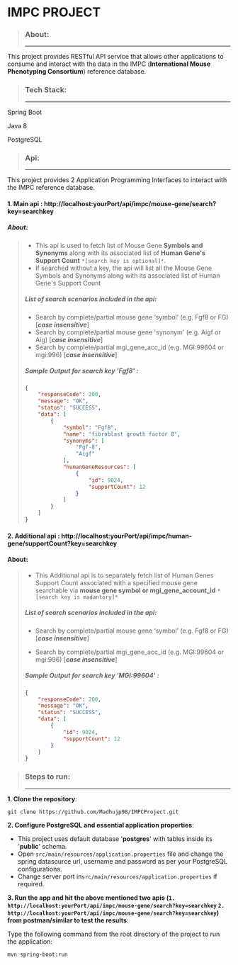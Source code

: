 

# IMPC PROJECT

> ### About:
>
> ----

This project provides RESTful API service that allows other applications to consume and interact with the data in the IMPC (**International Mouse Phenotyping Consortium**) reference database.

> ### Tech Stack:
>
> ----

Spring Boot

Java 8

PostgreSQL

> ### Api:
>
> ---

This project provides 2 Application Programming Interfaces to interact with the IMPC reference database. 

#### 1. Main api : http://localhost:yourPort/api/impc/mouse-gene/search?key=searchkey

##### 	About: 

> - This api is used to fetch list of Mouse Gene **Symbols and Synonyms** along with its associated list of **Human Gene's Support Count** `*[search key is optional]*`.
> - If searched without a key, the api will list all the Mouse Gene Symbols and Synonyms along with its associated list of Human Gene's Support Count
>
> ##### List of search scenarios included in the api:
>
> - Search by complete/partial mouse gene ‘symbol’ (e.g. Fgf8 or FG) [***case insensitive***]
> - Search by complete/partial mouse gene 'synonym' (e.g. Aigf or Aig) [***case insensitive***]
> - Search by complete/partial mgi_gene_acc_id (e.g. MGI:99604 or mgi:996) [***case insensitive***]
>
> ##### Sample Output for search key 'Fgf8' :
>
> ```` json
> {
>     "responseCode": 200,
>     "message": "OK",
>     "status": "SUCCESS",
>     "data": [
>         {
>             "symbol": "Fgf8",
>             "name": "fibroblast growth factor 8",
>             "synonyms": [
>                 "Fgf-8",
>                 "Aigf"
>             ],
>             "humanGeneResources": [
>                 {
>                     "id": 9024,
>                     "supportCount": 12
>                 }
>             ]
>         }
>     ]
> }
> ````

#### 2. Additional api : http://localhost:yourPort/api/impc/human-gene/supportCount?key=searchkey

#### 	About: 

> - This Additional api is to separately fetch list of Human Genes Support Count associated with a specified mouse gene searchable via **mouse gene symbol or mgi_gene_account_id** `*[search key is madantory]*`
>
> ##### List of search scenarios included in the api:
>
> - Search by complete/partial mouse gene ‘symbol’ (e.g. Fgf8 or FG) [***case insensitive***]
>
> - Search by complete/partial mgi_gene_acc_id (e.g. MGI:99604 or mgi:996) [***case insensitive***]
>
> ##### Sample Output for search key 'MGI:99604' :
>
> ```` json
> {
>     "responseCode": 200,
>     "message": "OK",
>     "status": "SUCCESS",
>     "data": [
>         {
>             "id": 9024,
>             "supportCount": 12
>         }
>     ]
> }
> ````

> ### Steps to run:
>
> ---

**1. Clone the repository**:

```
git clone https://github.com/Madhujp98/IMPCProject.git
```

**2. Configure PostgreSQL and essential application properties**:

- This project uses default database '**postgres**'  with tables inside its '**public**' schema. 
- Open `src/main/resources/application.properties` file and change the spring datasource url, username and password as per your PostgreSQL configurations.
- Change server port in`src/main/resources/application.properties`  if required.

**3. Run the app and hit the above mentioned two apis (`1. http://localhost:yourPort/api/impc/mouse-gene/search?key=searchkey` `2. http://localhost:yourPort/api/impc/mouse-gene/search?key=searchkey`) from postman/similar to test the results**:

Type the following command from the root directory of the project to run the application:

```
mvn spring-boot:run
```

